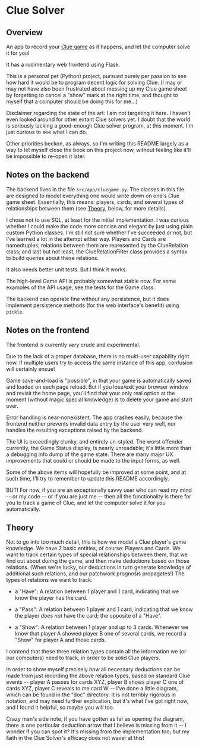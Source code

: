# Clue Solver

## Overview

An app to record your [Clue game](https://en.wikipedia.org/wiki/Cluedo) as it
happens, and let the computer solve it for you!

It has a rudimentary web frontend using Flask.

This is a personal pet (Python) project, pursued purely per passion to see how
hard it would be to program decent logic for solving Clue.  (I may or may not
have also been frustrated about messing up my Clue game sheet by forgetting to
cancel a "show" mark at the right time, and thought to myself that a computer
should be doing this for me...)

Disclaimer regarding the state of the art: I am not targeting it here.  I
haven't even looked around for other extant Clue solvers yet.  I doubt that the
world is seriously lacking a good-enough Clue solver program, at this moment.
I'm just curious to see what I can do.

Other priorities beckon, as always, so I'm writing this README largely as a way
to let myself close the book on this project now, without feeling like it'll be
impossible to re-open it later.


## Notes on the backend

The backend lives in the file `src/app/cluegame.py`.  The classes in this file
are designed to model everything one would write down on one's Clue game sheet.
Essentially, this means: players, cards, and several types of relationships
between them (see [Theory](#theory), below, for more details).

I chose not to use SQL, at least for the initial implementation.  I was curious
whether I could make the code more concise and elegant by just using plain
custom Python classes.  I'm still not sure whether I've succeeded or not, but
I've learned a lot in the attempt either way.  Players and Cards are
namedtuples; relations between them are represented by the ClueRelation class;
and last but not least, the ClueRelationFilter class provides a syntax to build
queries about these relations.

It also needs better unit tests.  But I think it works.

The high-level Game API is probably somewhat stable now.  For some examples of
the API usage, see the tests for the Game class.

The backend can operate fine without any persistence, but it does implement
persistence methods (for the web interface's benefit) using `pickle`.


## Notes on the frontend

The frontend is currently *very* crude and experimental.

Due to the lack of a proper database, there is no multi-user capability right
now.  If multiple users try to access the same instance of this app, confusion
will certainly ensue!

Game save-and-load is "possible", in that your game is automatically saved and
loaded on each page reload.  But if you lose/exit your browser window and
revisit the home page, you'll find that your only real option at the moment
(without magic special knowledge) is to delete your game and start over.

Error handling is near-nonexistent.  The app crashes easily, because the
frontend neither prevents invalid data entry by the user very well, nor handles
the resulting exceptions raised by the backend.

The UI is exceedingly clunky, and entirely un-styled.  The worst offender
currently, the Game Status display, is nearly unreadable; it's little more than
a debugging info dump of the game state.  There are many major UX improvements
that could or should be made to the input forms, as well.

Some of the above items will hopefully be improved at some point, and at such
time, I'll try to remember to update this README accordingly.

BUT!  For now, if you are an exceptionally savvy user who can read my mind --
or my code -- or if you are just me -- then all the functionality is there for
you to track a game of Clue, and let the computer solve it for you
automatically.


## Theory

Not to go into too much detail, this is how we model a Clue player's game
knowledge.  We have 2 basic entities, of course: Players and Cards.  We want to
track certain types of special relationships between them, that we find out
about during the game, and then make deductions based on those relations.
(When we're lucky, our deductions in turn generate knowledge of additional such
relations, and our patchwork prognosis propagates!)  The types of relations we
want to track:

- a "Have": A relation between 1 player and 1 card, indicating that we know the
  player has the card.

- a "Pass": A relation between 1 player and 1 card, indicating that we know the
  player _does not_ have the card; the opposite of a "Have".

- a "Show": A relation between 1 player and up to 3 cards.  Whenever we
  know that player A showed player B one of several cards, we record a
  "Show" for player A and those cards.

I contend that these three relation types contain all the information we
(or our computers) need to track, in order to be solid Clue players.

In order to show myself precisely _how_ all necessary deductions can be made
from just recording the above relation types, based on standard Clue events --
player A passes for cards XYZ, player B shows player C one of cards XYZ, player
C reveals to me card W -- I've done a little diagram, which can be found in the
"doc" directory.  It is not terribly rigorous in notation, and may need further
explication, but it's what I've got right now, and I found it helpful, so maybe
you will too.

Crazy man's side note, if you have gotten as far as opening the diagram, there
is one particular deduction arrow that I believe is missing from it -- I wonder
if you can spot it?  It's missing from the implementation too; but my faith in
the Clue Solver's efficacy does not waver at this!
